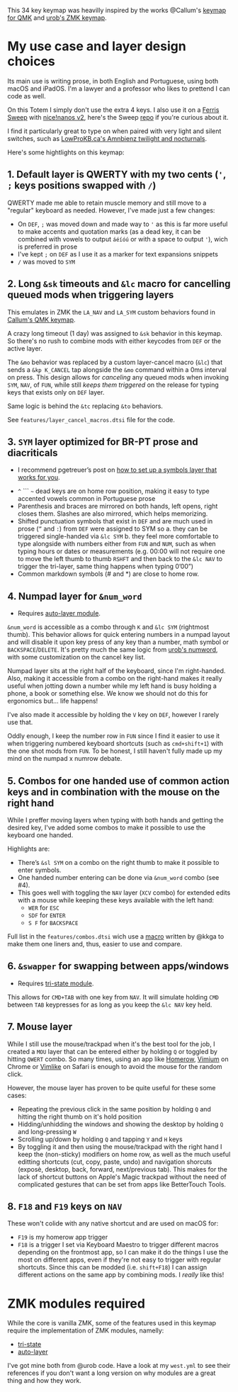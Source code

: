 This 34 key keymap was heavilly inspired by the works @Callum's [keymap for QMK](https://github.com/qmk/qmk_firmware/blob/master/users/callum/readme.md) and [urob's ZMK keymap](https://github.com/urob/zmk-config).

# My use case and layer design choices
 
Its main use is writing prose, in both English and Portuguese, using both macOS and iPadOS. I'm a lawyer and a professor who likes to prettend I can code as well.

On this Totem I simply don't use the extra 4 keys. I also use it on a [Ferris Sweep](https://github.com/davidphilipbarr/Sweep) with [nice!nanos v2](https://nicekeyboards.com/nice-nano), here's the Sweep [repo](https://github.com/ldebritto/zmk-config-sweep) if you're curious about it.

I find it particularly great to type on when paired with very light and silent switches, such as [LowProKB.ca's Amnbienz twilight and nocturnals](https://lowprokb.ca/products/ambients-silent-choc-switches).

Here's some hightlights on this keymap:

## 1. Default layer is QWERTY with my two cents (`'`, `;` keys positions swapped with `/`)

QWERTY made me able to retain muscle memory and still move to a "regular" keyboard as needed. However, I've made just a few changes:

- On `DEF`, `;` was moved down and made way to `'` as this is far more useful to make accents and quotation marks (as a dead key, it can be combined with vowels to output `áéíóú` or with a space to output `'`), wich is preferred in prose
- I've kept `;` on `DEF` as I use it as a marker for text expansions snippets
- `/` was moved to `SYM`

## 2. Long `&sk` timeouts and `&lc` macro for cancelling queued mods when triggering layers

This emulates in ZMK the `LA_NAV` and `LA_SYM` custom behaviors found in [Callum's QMK keymap](https://github.com/qmk/qmk_firmware/blob/master/users/callum/readme.md).

A crazy long timeout (1 day) was assigned to `&sk` behavior in this keymap. So there's no rush to combine mods with either keycodes from `DEF` or the active layer.

The `&mo` behavior was replaced by a custom layer-cancel macro (`&lc`) that sends a `&kp K_CANCEL` tap alongside the `&mo` command within a 0ms interval on press. This design allows for _canceling_ any queued mods when invoking `SYM`, `NAV`, of `FUN`, while still _keeps them triggered_ on the release for typing keys that exists only on `DEF` layer.

Same logic is behind the `&tc` replacing `&to` behaviors.

See `features/layer_cancel_macros.dtsi` file for the code.

## 3. `SYM` layer optimized for BR-PT prose and diacriticals

* I recommend pgetreuer’s post on [how to set up a symbols layer that works for you](https://getreuer.info/posts/keyboards/symbol-layer/index.html).

- `^` ``` `~` dead keys are on home row position, making it easy to type accented vowels common in Portuguese prose
- Parenthesis and braces are mirrored on both hands, left opens, right closes them. Slashes are also mirrored, which helps memorizing.
- Shifted punctuation symbols that exist in `DEF` and are much used in prose (`”` and `:`) from `DEF` were assigned to SYM so 
	a. they can be triggered single-handed via `&lc SYM`
	b. they feel more comfortable to type alongside with numbers either from `FUN` and `NUM`, such as when typing hours or dates or measurements (e.g. 00:00 will not require one to move the left thumb to thumb `RSHFT` and then back to the `&lc NAV` to trigger the tri-layer, same thing happens when typing 0’00”)
- Common markdown symbols (# and *) are close to home row.

## 4. Numpad layer for `&num_word`

* Requires [auto-layer module](https://github.com/urob/zmk-auto-layer).

`&num_word` is accessible as a combo through `K` and `&lc SYM` (rightmost thumb). This behavior allows for quick entering numbers in a numpad layout and will disable it upon key press of any key than a number, math symbol or `BACKSPACE`/`DELETE`. It's pretty much the same logic from [urob's numword](https://github.com/urob/zmk-config#numword), with some customization on the cancel key list.

Numpad layer sits at the right half of the keyboard, since I'm right-handed. Also, making it accessible from a combo on the right-hand makes it really useful when jotting down a number while my left hand is busy holding a phone, a book or something else. We know we should not do this for ergonomics but… life happens!

I've also made it accessible by holding the `V` key on `DEF`, however I rarely use that.

Oddly enough, I keep the number row in `FUN` since I find it easier to use it when triggering numbered keyboard shortcuts (such as `cmd+shift+1`) with the one shot mods from `FUN`. To be honest, I still haven't fully made up my mind on the numpad x numrow debate. 

## 5. Combos for one handed use of common action keys and in combination with the mouse on the right hand

While I preffer moving layers when typing with both hands and getting the desired key, I've added some combos to make it possible to use the keyboard one handed.

Highlights are:

- There’s `&sl SYM` on a combo on the right thumb to make it possible to enter symbols.
- One handed number entering can be done via `&num_word` combo (see #4).
- This goes well with toggling the `NAV` layer (`XCV` combo) for extended edits with a mouse while keeping these keys available with the left hand:
	- `WER` for `ESC`
	- `SDF` for `ENTER`
	- `S F` for `BACKSPACE`

Full list in the `features/combos.dtsi` wich use a [macro](https://github.com/kkga/zmk-config/blob/master/config/combos.dtsi) written by @kkga to make them one liners and, thus, easier to use and compare.

## 6. `&swapper` for swapping between apps/windows

* Requires [tri-state module](https://github.com/urob/zmk-tri-state).

This allows for `CMD+TAB` with one key from `NAV`. It will simulate holding `CMD` between `TAB` keypresses for as long as you keep the `&lc NAV` key held.

## 7. Mouse layer

While I still use the mouse/trackpad when it's the best tool for the job, I created a `MOU` layer that can be entered either by holding `Q` or toggled by hitting `QWERT` combo. So many times, using an app like [Homerow](https://www.homerow.app/), [Vimium](https://vimium.github.io/) on Chrome or [Vimlike](https://www.jasminestudios.net/vimlike/) on Safari is enough to avoid the mouse for the random click. 

However, the mouse layer has proven to be quite useful for these some cases:

- Repeating the previous click in the same position by holding `Q` and hitting the right thumb on it's hold position
- Hidding/unhidding the windows and showing the desktop by holding `Q` and long-pressing `W`
- Scrolling up/down by holding `Q` and tapping `Y` and `H` keys
- By toggling it and then using the mouse/trackpad with the right hand I keep the (non-sticky) modifiers on home row, as well as the much useful editting shortcuts (cut, copy, paste, undo) and navigation shorcuts (exposè, desktop, back, forward, next/previous tab). This makes for the lack of shortcut buttons on Apple's Magic trackpad without the need of complicated gestures that can be set from apps like BetterTouch Tools.

## 8. `F18` and `F19` keys on `NAV`

These won't colide with any native shortcut and are used on macOS for:

- `F19` is my homerow app trigger
- `F18` is a trigger I set via Keyboard Maestro to trigger different macros depending on the frontmost app, so I can make it do the things I use the most on different apps, even if they're not easy to trigger with regular shortcuts. Since this can be modded (i.e. `shift+F18`) I can assign different actions on the same app by combining mods. I _really_ like this!


# ZMK modules required

While the core is vanilla ZMK, some of the features used in this keymap require the implementation of ZMK modules, namelly:

- [tri-state](https://github.com/urob/zmk-tri-state) 
- [auto-layer](https://github.com/urob/zmk-auto-layer) 

I've got mine both from @urob code. Have a look at my `west.yml` to see their references if you don't want a long version on why modules are a great thing and how they work.